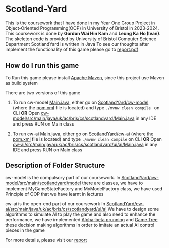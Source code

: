 # Scotland-Yard

This is the coursework that I have done in my Year One Group Project in Object-Oriented Programming(OOP) in University of Bristol in 2023-2024.
This coursework is done by **Gordon Wai Hin Kam** and **Leung Ka Ho (Ivan)**.
The skeleton code is provided by University of Bristol Computer Science Department
ScotlandYard is written in Java
To see our thoughts after implement the functionality of this game please go to [report.pdf](report.pdf)

## How do I run this game 

To Run this game please install [Apache Maven](https://maven.apache.org/), since this project use Maven as build system 

There are two versions of this game

1. To run cw-model [Main.java](cw-model/src/main/java/uk/ac/bris/cs/scotlandyard/Main.java), either go on [ScotlandYard/cw-model](cw-model) (where the [pom.xml](cw-model/pom.xml) file is located) and type `./mvnw clean compile ` on CLI **OR** Open [cw-model/src/main/java/uk/ac/bris/cs/scotlandyard/Main.java](cw-model/src/main/java/uk/ac/bris/cs/scotlandyard/Main.java) in any IDE and press RUN on Main class

2. To run cw-ai [Main.java](cw-ai/src/main/java/uk/ac/bris/cs/scotlandyard/ui/ai/Main.java), either go on [ScotlandYard/cw-ai](cw-ai) (where the [pom.xml](cw-ai/pom.xml) file is located) and type `./mvnw clean compile` on CLI **OR** Open [cw-ai/src/main/java/uk/ac/bris/cs/scotlandyard/ui/ai/Main.java](cw-ai/src/main/java/uk/ac/bris/cs/scotlandyard/ui/ai/Main.java) in any IDE and press RUN on Main class

## Description of Folder Structure

cw-model is the compulsory part of our coursework.
In [ScotlandYard/cw-model/src/main/scotlandyard/model](cw-model/src/main/scotlandyard/model)
there are classes, we have to implement MyGameStateFactory and MyModelFactory class, we have used Principle of OOP that we have learnt in lectures

cw-ai is the open-end part of our coursework
In [ScotlandYard/cw-ai/src/main/java/uk/ac/bris/cs/scotlandyard/ui/ai](cw-ai/src/main/java/uk/ac/bris/cs/scotlandyard/ui/ai)
We have to design some algorithms to simulate AI to play the game and also need to enhance the performance, we have implemented [Alpha-beta prunning](https://en.wikipedia.org/wiki/Alpha%E2%80%93beta_pruning) and [Game Tree](https://en.wikipedia.org/wiki/Game_tree) these decision making algorithms in order to imitate an actual AI control pieces in the game

For more details, please visit our [report](report.pdf)